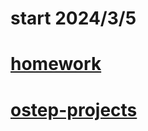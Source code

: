 # start 2024/3/5
# [homework](https://pages.cs.wisc.edu/~remzi/OSTEP/Homework/homework.html)
# [ostep-projects](https://github.com/remzi-arpacidusseau/ostep-projects)
